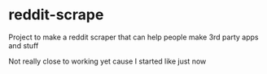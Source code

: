 # reddit-scrape

Project to make a reddit scraper that can help people make 3rd party apps and stuff

Not really close to working yet cause I started like just now
